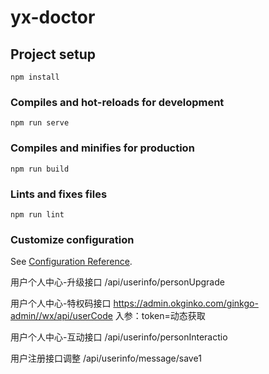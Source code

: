 # yx-doctor

## Project setup
```
npm install
```

### Compiles and hot-reloads for development
```
npm run serve
```

### Compiles and minifies for production
```
npm run build
```

### Lints and fixes files
```
npm run lint
```

### Customize configuration
See [Configuration Reference](https://cli.vuejs.org/config/).

用户个人中心-升级接口
/api/userinfo/personUpgrade

用户个人中心-特权码接口
https://admin.okginko.com/ginkgo-admin//wx/api/userCode
入参：token=动态获取

用户个人中心-互动接口
/api/userinfo/personInteractio

用户注册接口调整
/api/userinfo/message/save1